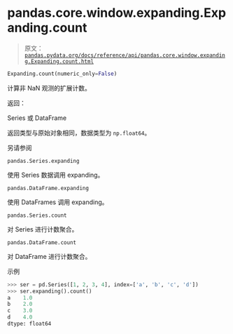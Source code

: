 # pandas.core.window.expanding.Expanding.count

> 原文：[`pandas.pydata.org/docs/reference/api/pandas.core.window.expanding.Expanding.count.html`](https://pandas.pydata.org/docs/reference/api/pandas.core.window.expanding.Expanding.count.html)

```py
Expanding.count(numeric_only=False)
```

计算非 NaN 观测的扩展计数。

返回：

Series 或 DataFrame

返回类型与原始对象相同，数据类型为 `np.float64`。

另请参阅

`pandas.Series.expanding`

使用 Series 数据调用 expanding。

`pandas.DataFrame.expanding`

使用 DataFrames 调用 expanding。

`pandas.Series.count`

对 Series 进行计数聚合。

`pandas.DataFrame.count`

对 DataFrame 进行计数聚合。

示例

```py
>>> ser = pd.Series([1, 2, 3, 4], index=['a', 'b', 'c', 'd'])
>>> ser.expanding().count()
a    1.0
b    2.0
c    3.0
d    4.0
dtype: float64 
```
